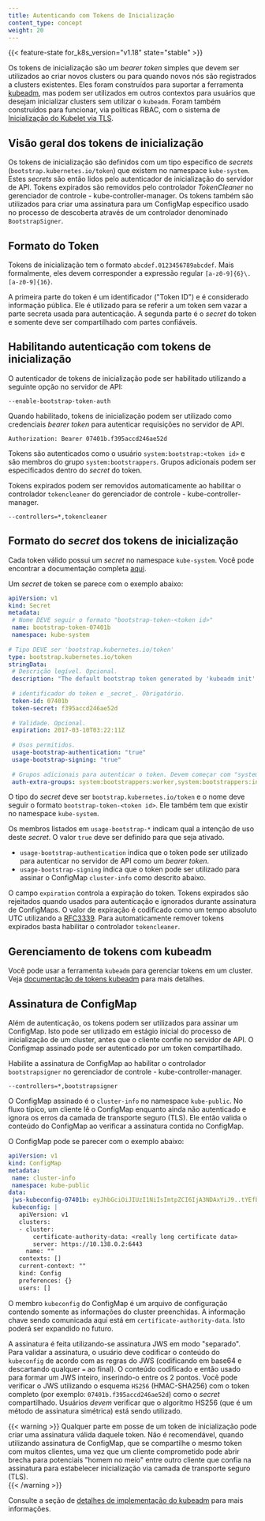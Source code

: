 ```yaml
---
title: Autenticando com Tokens de Inicialização
content_type: concept
weight: 20
---
```

 
<!-- overview -->
 
{{< feature-state for_k8s_version="v1.18" state="stable" >}}
 
Os tokens de inicialização são um _bearer token_ simples que devem ser utilizados
ao criar novos clusters ou para quando novos nós são registrados a clusters existentes. Eles foram construídos
para suportar a ferramenta [kubeadm](/docs/reference/setup-tools/kubeadm/), mas podem ser utilizados em outros contextos para usuários que desejam inicializar clusters sem utilizar o `kubeadm`.
Foram também construídos para funcionar, via políticas RBAC, com o sistema de [Inicialização do Kubelet via TLS](/docs/reference/command-line-tools-reference/kubelet-tls-bootstrapping/).
 
<!-- body -->
## Visão geral dos tokens de inicialização
 
Os tokens de inicialização são definidos com um tipo especifico de _secrets_ (`bootstrap.kubernetes.io/token`) que existem no namespace `kube-system`. Estes _secrets_ são então lidos pelo autenticador de inicialização do servidor de API.
Tokens expirados são removidos pelo controlador _TokenCleaner_ no gerenciador de controle - kube-controller-manager.
Os tokens também são utilizados para criar uma assinatura para um ConfigMap específico usado no processo de descoberta através de um controlador denominado `BootstrapSigner`.
 
## Formato do Token
 
Tokens de inicialização tem o formato `abcdef.0123456789abcdef`. Mais formalmente, eles devem corresponder a expressão regular `[a-z0-9]{6}\.[a-z0-9]{16}`.
 
A primeira parte do token é um identificador ("Token ID") e é considerado informação pública.
Ele é utilizado para se referir a um token sem vazar a parte secreta usada para autenticação.
A segunda parte é o _secret_ do token e somente deve ser compartilhado com partes confiáveis.
 
## Habilitando autenticação com tokens de inicialização
 
O autenticador de tokens de inicialização pode ser habilitado utilizando a seguinte opção no servidor de API:
 
```
--enable-bootstrap-token-auth
```
 
Quando habilitado, tokens de inicialização podem ser utilizado como credenciais _bearer token_
para autenticar requisições no servidor de API.
 
```http
Authorization: Bearer 07401b.f395accd246ae52d
```
 
Tokens são autenticados como o usuário `system:bootstrap:<token id>` e são membros
do grupo `system:bootstrappers`. Grupos adicionais podem ser
especificados dentro do _secret_ do token.
 
Tokens expirados podem ser removidos automaticamente ao habilitar o controlador `tokencleaner`
do gerenciador de controle - kube-controller-manager.
 
```
--controllers=*,tokencleaner
```
 
## Formato do _secret_ dos tokens de inicialização
 
Cada token válido possui um _secret_ no namespace `kube-system`. Você pode
encontrar a documentação completa [aqui](https://github.com/kubernetes/design-proposals-archive/blob/main/cluster-lifecycle/bootstrap-discovery.md).
 
Um _secret_ de token se parece com o exemplo abaixo:
 
```yaml
apiVersion: v1
kind: Secret
metadata:
 # Nome DEVE seguir o formato "bootstrap-token-<token id>"
 name: bootstrap-token-07401b
 namespace: kube-system
 
# Tipo DEVE ser 'bootstrap.kubernetes.io/token'
type: bootstrap.kubernetes.io/token
stringData:
 # Descrição legível. Opcional.
 description: "The default bootstrap token generated by 'kubeadm init'."
 
 # identificador do token e _secret_. Obrigatório.
 token-id: 07401b
 token-secret: f395accd246ae52d
 
 # Validade. Opcional.
 expiration: 2017-03-10T03:22:11Z
 
 # Usos permitidos.
 usage-bootstrap-authentication: "true"
 usage-bootstrap-signing: "true"
 
 # Grupos adicionais para autenticar o token. Devem começar com "system:bootstrappers:"
 auth-extra-groups: system:bootstrappers:worker,system:bootstrappers:ingress
```
 
O tipo do _secret_ deve ser `bootstrap.kubernetes.io/token` e o nome deve seguir o formato `bootstrap-token-<token id>`. Ele também tem que existir no namespace `kube-system`.
 
Os membros listados em `usage-bootstrap-*` indicam qual a intenção de uso deste _secret_. O valor `true` deve ser definido para que seja ativado.
 
* `usage-bootstrap-authentication` indica que o token pode ser utilizado para autenticar no servidor de API como um _bearer token_.
* `usage-bootstrap-signing` indica que o token pode ser utilizado para assinar o ConfigMap `cluster-info` como descrito abaixo.
 
O campo `expiration` controla a expiração do token. Tokens expirados são
rejeitados quando usados para autenticação e ignorados durante assinatura de ConfigMaps.
O valor de expiração é codificado como um tempo absoluto UTC utilizando a [RFC3339](https://datatracker.ietf.org/doc/html/rfc3339). Para automaticamente
remover tokens expirados basta habilitar o controlador `tokencleaner`.
 
## Gerenciamento de tokens com kubeadm
 
Você pode usar a ferramenta `kubeadm` para gerenciar tokens em um cluster. Veja [documentação de tokens kubeadm](/docs/reference/setup-tools/kubeadm/kubeadm-token/) para mais detalhes.
 
## Assinatura de ConfigMap
 
Além de autenticação, os tokens podem ser utilizados para assinar um ConfigMap. Isto pode
ser utilizado em estágio inicial do processo de inicialização de um cluster, antes que o cliente confie
no servidor de API. O Configmap assinado pode ser autenticado por um token compartilhado.
 
Habilite a assinatura de ConfigMap ao habilitar o controlador `bootstrapsigner` no gerenciador de controle - kube-controller-manager.
 
```
--controllers=*,bootstrapsigner
```
O ConfigMap assinado é o `cluster-info` no namespace `kube-public`.
No fluxo típico, um cliente lê o ConfigMap enquanto ainda não autenticado
e ignora os erros da camada de transporte seguro (TLS).
Ele então valida o conteúdo do ConfigMap ao verificar a assinatura contida no ConfigMap.
 
O ConfigMap pode se parecer com o exemplo abaixo:
 
```yaml
apiVersion: v1
kind: ConfigMap
metadata:
 name: cluster-info
 namespace: kube-public
data:
 jws-kubeconfig-07401b: eyJhbGciOiJIUzI1NiIsImtpZCI6IjA3NDAxYiJ9..tYEfbo6zDNo40MQE07aZcQX2m3EB2rO3NuXtxVMYm9U
 kubeconfig: |
   apiVersion: v1
   clusters:
   - cluster:
       certificate-authority-data: <really long certificate data>
       server: https://10.138.0.2:6443
     name: ""
   contexts: []
   current-context: ""
   kind: Config
   preferences: {}
   users: []
```
 
O membro `kubeconfig` do ConfigMap é um arquivo de configuração contendo somente
as informações do cluster preenchidas. A informação chave sendo comunicada aqui
está em `certificate-authority-data`. Isto poderá ser expandido no futuro.
 
A assinatura é feita utilizando-se assinatura JWS em modo "separado". Para validar
a assinatura, o usuário deve codificar o conteúdo do `kubeconfig` de acordo com as regras do JWS
(codificando em base64 e descartando qualquer `=` ao final). O conteúdo codificado
e então usado para formar um JWS inteiro, inserindo-o entre os 2 pontos. Você pode
verificar o JWS utilizando o esquema `HS256` (HMAC-SHA256) com o token completo
(por exemplo: `07401b.f395accd246ae52d`) como o _secret_ compartilhado. Usuários _devem_
verificar que o algoritmo HS256 (que é um método de assinatura simétrica) está sendo utilizado.
 
 
{{< warning >}}
Qualquer parte em posse de um token de inicialização pode criar uma assinatura válida
daquele token. Não é recomendável, quando utilizando assinatura de ConfigMap, que se compartilhe
o mesmo token com muitos clientes, uma vez que um cliente comprometido pode abrir brecha para potenciais
"homem no meio" entre outro cliente que confia na assinatura para estabelecer inicialização via camada de transporte seguro (TLS).   
{{< /warning >}}
 
Consulte a seção de [detalhes de implementação do kubeadm](/docs/reference/setup-tools/kubeadm/implementation-details/) para mais informações.